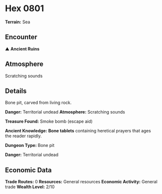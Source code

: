 # Hex 0801

**Terrain:** Sea

## Encounter
▲ **Ancient Ruins**

## Atmosphere
Scratching sounds

## Details
Bone pit, carved from living rock.

**Danger:** Territorial undead
**Atmosphere:** Scratching sounds

**Treasure Found:** Smoke bomb (escape aid)

**Ancient Knowledge:** **Bone tablets** containing heretical prayers that ages the reader rapidly.

**Dungeon Type:** Bone pit

**Danger:** Territorial undead

## Economic Data
**Trade Routes:** 0
**Resources:** General resources
**Economic Activity:** General trade
**Wealth Level:** 2/10
